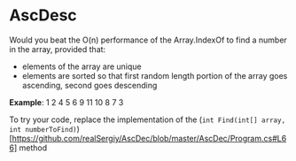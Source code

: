 # AscDesc

Would you beat the O(n) performance of the Array.IndexOf to find a number in the array, provided that:

- elements of the array are unique
- elements are sorted so that first random length portion of the array goes ascending, second goes descending

**Example**: 1 2 4 5 6 9 11 10 8 7 3

To try your code, replace the implementation of the (`int Find(int[] array, int numberToFind)`)[https://github.com/realSergiy/AscDec/blob/master/AscDec/Program.cs#L66] method

